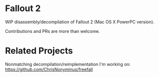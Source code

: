 # Fallout 2

WIP disassembly/decompilation of Fallout 2 (Mac OS X PowerPC version).

Contributions and PRs are more than welcome.

# Related Projects

Nonmatching decompilation/reimplementation I'm working on: https://github.com/ChrisNonyminus/freefall
